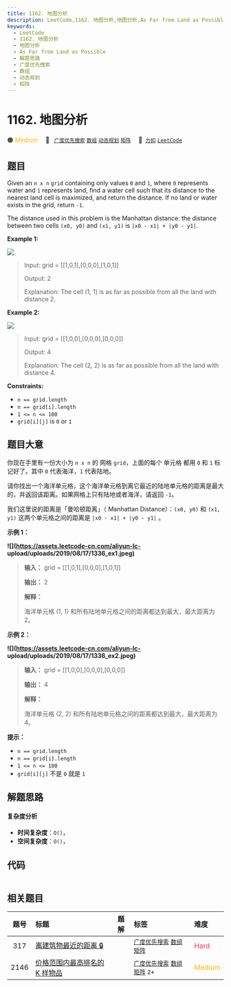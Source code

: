 ```yaml
---
title: 1162. 地图分析
description: LeetCode,1162. 地图分析,地图分析,As Far from Land as Possible,解题思路,广度优先搜索,数组,动态规划,矩阵
keywords:
  - LeetCode
  - 1162. 地图分析
  - 地图分析
  - As Far from Land as Possible
  - 解题思路
  - 广度优先搜索
  - 数组
  - 动态规划
  - 矩阵
---
```


# 1162. 地图分析

🟠 <font color=#ffb800>Medium</font>&emsp; 🔖&ensp; [`广度优先搜索`](/tag/breadth-first-search.md) [`数组`](/tag/array.md) [`动态规划`](/tag/dynamic-programming.md) [`矩阵`](/tag/matrix.md)&emsp; 🔗&ensp;[`力扣`](https://leetcode.cn/problems/as-far-from-land-as-possible) [`LeetCode`](https://leetcode.com/problems/as-far-from-land-as-possible)

## 题目

Given an `n x n` `grid` containing only values `0` and `1`, where `0`
represents water and `1` represents land, find a water cell such that its
distance to the nearest land cell is maximized, and return the distance. If no
land or water exists in the grid, return `-1`.

The distance used in this problem is the Manhattan distance: the distance
between two cells `(x0, y0)` and `(x1, y1)` is `|x0 - x1| + |y0 - y1|`.



**Example 1:**

![](https://assets.leetcode.com/uploads/2019/05/03/1336_ex1.JPG)

> Input: grid = [[1,0,1],[0,0,0],[1,0,1]]
> 
> Output: 2
> 
> Explanation: The cell (1, 1) is as far as possible from all the land with distance 2.

**Example 2:**

![](https://assets.leetcode.com/uploads/2019/05/03/1336_ex2.JPG)

> Input: grid = [[1,0,0],[0,0,0],[0,0,0]]
> 
> Output: 4
> 
> Explanation: The cell (2, 2) is as far as possible from all the land with distance 4.

**Constraints:**

  * `n == grid.length`
  * `n == grid[i].length`
  * `1 <= n <= 100`
  * `grid[i][j]` is `0` or `1`


## 题目大意

你现在手里有一份大小为 `n x n` 的 网格 `grid`，上面的每个 单元格 都用 `0` 和 `1` 标记好了。其中 `0` 代表海洋，`1`
代表陆地。

请你找出一个海洋单元格，这个海洋单元格到离它最近的陆地单元格的距离是最大的，并返回该距离。如果网格上只有陆地或者海洋，请返回 `-1`。

我们这里说的距离是「曼哈顿距离」（ Manhattan Distance）：`(x0, y0)` 和 `(x1, y1)` 这两个单元格之间的距离是
`|x0 - x1| + |y0 - y1|` 。



**示例 1：**

**![](https://assets.leetcode-cn.com/aliyun-lc-
upload/uploads/2019/08/17/1336_ex1.jpeg)**

> 
> 
> 
> 
> 
> **输入：** grid = [[1,0,1],[0,0,0],[1,0,1]]
> 
> **输出：** 2
> 
> **解释：**
> 
> 海洋单元格 (1, 1) 和所有陆地单元格之间的距离都达到最大，最大距离为 2。
> 
> 

**示例 2：**

**![](https://assets.leetcode-cn.com/aliyun-lc-
upload/uploads/2019/08/17/1336_ex2.jpeg)**

> 
> 
> 
> 
> 
> **输入：** grid = [[1,0,0],[0,0,0],[0,0,0]]
> 
> **输出：** 4
> 
> **解释：**
> 
> 海洋单元格 (2, 2) 和所有陆地单元格之间的距离都达到最大，最大距离为 4。
> 
> 



**提示：**

  * `n == grid.length`
  * `n == grid[i].length`
  * `1 <= n <= 100`
  * `grid[i][j]` 不是 `0` 就是 `1`


## 解题思路

#### 复杂度分析

- **时间复杂度**：`O()`，
- **空间复杂度**：`O()`，

## 代码

```javascript

```

## 相关题目

<!-- prettier-ignore -->
| 题号 | 标题 | 题解 | 标签 | 难度 |
| :------: | :------ | :------: | :------ | :------ |
| 317 | [离建筑物最近的距离 🔒](https://leetcode.com/problems/shortest-distance-from-all-buildings) |  |  [`广度优先搜索`](/tag/breadth-first-search.md) [`数组`](/tag/array.md) [`矩阵`](/tag/matrix.md) | <font color=#ff334b>Hard</font> |
| 2146 | [价格范围内最高排名的 K 样物品](https://leetcode.com/problems/k-highest-ranked-items-within-a-price-range) |  |  [`广度优先搜索`](/tag/breadth-first-search.md) [`数组`](/tag/array.md) [`矩阵`](/tag/matrix.md) `2+` | <font color=#ffb800>Medium</font> |